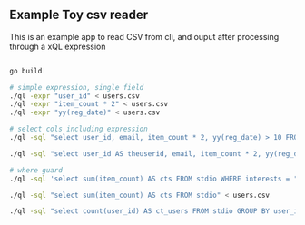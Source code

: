 

Example Toy csv reader
--------------------------

This is an example app to read CSV from cli, and ouput after processing
through a xQL expression

```sh

go build 

# simple expression, single field
./ql -expr "user_id" < users.csv
./ql -expr "item_count * 2" < users.csv
./ql -expr "yy(reg_date)" < users.csv

# select cols including expression
./ql -sql "select user_id, email, item_count * 2, yy(reg_date) > 10 FROM stdio" < users.csv

./ql -sql "select user_id AS theuserid, email, item_count * 2, yy(reg_date) > 10 FROM stdio" < users.csv

# where guard
./ql -sql 'select sum(item_count) AS cts FROM stdio WHERE interests = "running"' < users.csv

./ql -sql "select sum(item_count) AS cts FROM stdio" < users.csv

./ql -sql "select count(user_id) AS ct_users FROM stdio GROUP BY user_id" < users.csv

````
